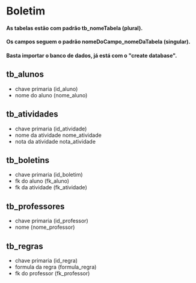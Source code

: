 
# Boletim
#### As tabelas estão com padrão tb_nomeTabela (plural).
#### Os campos seguem o padrão nomeDoCampo_nomeDaTabela (singular).
#### Basta importar o banco de dados, já está com o "create database".

## tb_alunos
- chave primaria (id_aluno)
- nome do aluno (nome_aluno)

## tb_atividades
- chave primaria (id_atividade)
- nome da atividade nome_atividade
- nota da atividade nota_atividade

## tb_boletins
- chave primaria (id_boletim)
- fk do aluno (fk_aluno)
- fk da atividade (fk_atividade)
 
## tb_professores
- chave primaria (id_professor)
- nome (nome_professor)

## tb_regras
- chave primaria (id_regra)
- formula da regra (formula_regra)
- fk do professor (fk_professor)
